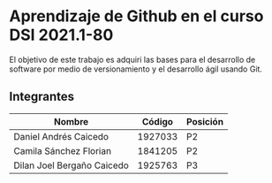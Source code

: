 # Aprendizaje de Github en el curso DSI 2021.1-80
El objetivo de este trabajo es adquiri las bases para el desarrollo de software por medio de versionamiento y el desarrollo ágil usando Git. 

## Integrantes
Nombre | Código | Posición
-------|--------|---------
Daniel Andrés Caicedo | 1927033 | P2
Camila Sánchez Florian | 1841205 | P2
Dilan Joel Bergaño Caicedo | 1925763 | P3
